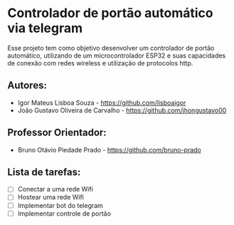 # Controlador de portão automático via telegram

Esse projeto tem como objetivo desenvolver um controlador de portão automático, utilizando de um microcontrolador ESP32 e suas capacidades de conexão com redes wireless e utilização de protocolos http.

## Autores:
- Igor Mateus Lisboa Souza - https://github.com/lisboaigor
- João Gustavo Oliveira de Carvalho - https://github.com/jhongustavo00

## Professor Orientador: 
- Bruno Otávio Piedade Prado - https://github.com/bruno-prado

## Lista de tarefas:
- [ ] Conectar a uma rede Wifi
- [ ] Hostear uma rede Wifi
- [ ] Implementar bot do telegram
- [ ] Implementar controle de portão 
